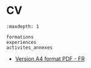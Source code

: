# CV

```{toctree}
:maxdepth: 1

formations
experiences
activites_annexes
```

- <a href="/_static/CV-Clément-Dubos.pdf" target="_blank">Version A4 format PDF - FR</a>
